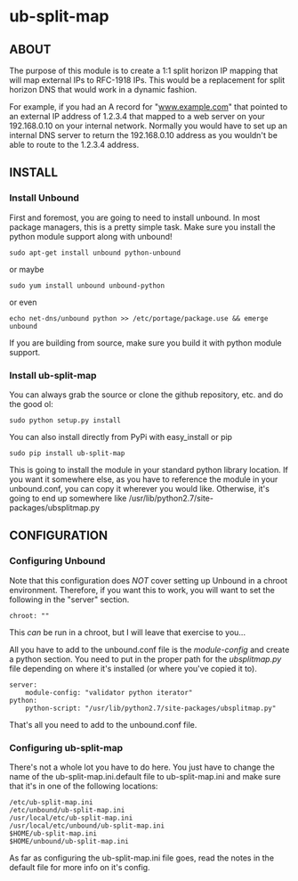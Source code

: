 # ub-split-map #
## ABOUT ##
The purpose of this module is to create a 1:1 split horizon IP mapping
that will map external IPs to RFC-1918 IPs.  This would be a replacement
for split horizon DNS that would work in a dynamic fashion.

For example, if you had an A record for "www.example.com" that pointed to
an external IP address of 1.2.3.4 that mapped to a web server on your 
192.168.0.10 on your internal network.  Normally you would have to set 
up an internal DNS server to return the 192.168.0.10 address as you wouldn't
be able to route to the 1.2.3.4 address.

## INSTALL ##
### Install Unbound ###
First and foremost, you are going to need to install unbound.  In most
package managers, this is a pretty simple task.  Make sure you install
the python module support along with unbound!

    sudo apt-get install unbound python-unbound

or maybe

    sudo yum install unbound unbound-python

or even

    echo net-dns/unbound python >> /etc/portage/package.use && emerge unbound

If you are building from source, make sure you build it with python module
support.

### Install ub-split-map ###
You can always grab the source or clone the github repository, etc. and do
the good ol:

    sudo python setup.py install

You can also install directly from PyPi with easy_install or pip

    sudo pip install ub-split-map

This is going to install the module in your standard python library location.
If you want it somewhere else, as you have to reference the module in your
unbound.conf, you can copy it wherever you would like.  Otherwise, it's
going to end up somewhere like /usr/lib/python2.7/site-packages/ubsplitmap.py

## CONFIGURATION ##
### Configuring Unbound ###
Note that this configuration does *NOT* cover setting up Unbound in a chroot
environment.  Therefore, if you want this to work, you will want to set the
following in the "server" section. 

    chroot: ""

 This _can_ be run in a chroot, but I will leave that exercise to you...

All you have to add to the unbound.conf file is the _module-config_ and
create a python section.  You need to put in the proper path for the
*ubsplitmap.py* file depending on where it's installed (or where you've
copied it to).

    server:
        module-config: "validator python iterator"
    python:
        python-script: "/usr/lib/python2.7/site-packages/ubsplitmap.py"

That's all you need to add to the unbound.conf file.

### Configuring ub-split-map ###
There's not a whole lot you have to do here.  You just have to change the name
of the ub-split-map.ini.default file to ub-split-map.ini and make sure
that it's in one of the following locations:

    /etc/ub-split-map.ini
    /etc/unbound/ub-split-map.ini
    /usr/local/etc/ub-split-map.ini
    /usr/local/etc/unbound/ub-split-map.ini
    $HOME/ub-split-map.ini
    $HOME/unbound/ub-split-map.ini

As far as configuring the ub-split-map.ini file goes, read the notes in
the default file for more info on it's config.
